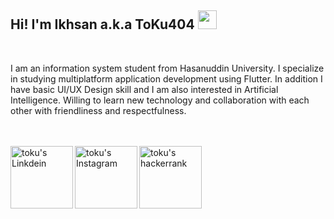 <h2>
Hi! I'm Ikhsan a.k.a ToKu404
<img src="https://media.giphy.com/media/hvRJCLFzcasrR4ia7z/giphy.gif" width="30"></h2>
<br/>

<p>
I am an information system student from Hasanuddin University. I specialize in studying multiplatform application development using Flutter. In addition I have basic UI/UX Design skill and I am also interested in Artificial Intelligence. Willing to learn new technology and collaboration with each other with friendliness and respectfulness.
</p>

<br><br>
<a href="https://www.linkedin.com/in/toku404/">
  <img align="left" alt="toku's Linkdein" width="100px" src="https://img.shields.io/badge/Linkedin-0A66C2?style=for-the-badge&logo=Linkedin&logoColor=white" />
</a>
<a href="https://www.instagram.com/ikh_.san/">
  <img align="left" alt="toku's Instagram" width="100px" src="https://img.shields.io/badge/Instagram-E4405F?style=for-the-badge&logo=instagram&logoColor=white" />
</a>
<a href="https://www.hackerrank.com/toku404">
  <img align="left" alt="toku's hackerrank" width="100px" src="https://img.shields.io/badge/HackerRank-2EC866?style=for-the-badge&logo=HackerRank&logoColor=black" />
</a>
<br><br>
